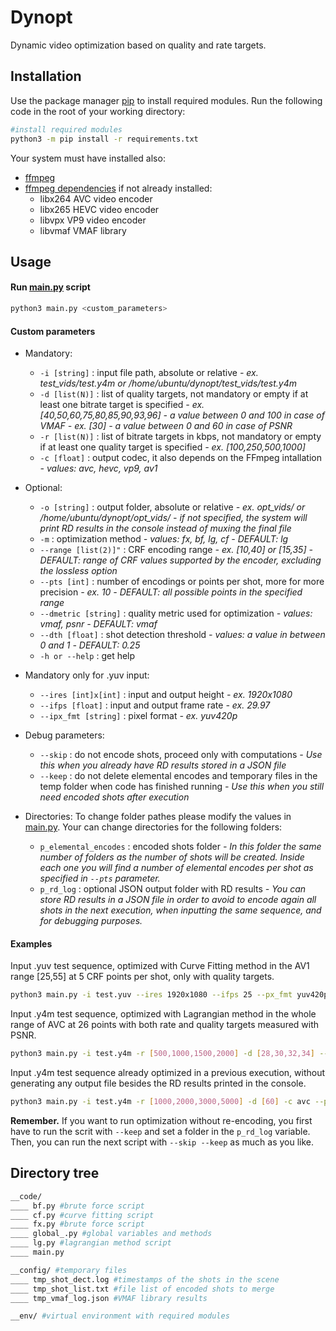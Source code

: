 # Dynopt

Dynamic video optimization based on quality and rate targets.

## Installation

Use the package manager [pip](https://pip.pypa.io/en/stable/) to install required modules.
Run the following code in the root of your working directory:

```bash
#install required modules
python3 -m pip install -r requirements.txt
```
Your system must have installed also:
* [ffmpeg](https://ffmpeg.org/download.html)
* [ffmpeg dependencies](https://ffmpeg.org/download.html) if not already installed:
    - libx264 AVC video encoder
    - libx265 HEVC video encoder
    - libvpx VP9 video encoder
    - libvmaf VMAF library


## Usage


#### Run [main.py](code/main.py) script

```bash
python3 main.py <custom_parameters>
```


#### Custom parameters

* Mandatory:
    * `-i [string]` : input file path, absolute or relative
        *- ex. test_vids/test.y4m or /home/ubuntu/dynopt/test_vids/test.y4m*
    * `-d [list(N)]` : list of quality targets, not mandatory or empty if at least one bitrate target is specified
        *- ex. [40,50,60,75,80,85,90,93,96] - a value between 0 and 100 in case of VMAF*
        *- ex. [30] - a value between 0 and 60 in case of PSNR*
    * `-r [list(N)]` : list of bitrate targets in kbps, not mandatory or empty if at least one quality target is specified
        *- ex. [100,250,500,1000]*
    * `-c [float]` : output codec, it also depends on the FFmpeg intallation
        *- values: avc, hevc, vp9, av1*

* Optional:
    * `-o [string]` : output folder, absolute or relative
        *- ex. opt_vids/ or /home/ubuntu/dynopt/opt_vids/*
        *- if not specified, the system will print RD results in the console instead of muxing the final file*
    * `-m` : optimization method
        *- values: fx, bf, lg, cf*
        *- DEFAULT: lg*
    * `--range [list(2)]"` : CRF encoding range
        *- ex. [10,40] or [15,35]*
        *- DEFAULT: range of CRF values supported by the encoder, excluding the lossless option*
    * `--pts [int]` : number of encodings or points per shot, more for more precision
        *- ex. 10*
        *- DEFAULT: all possible points in the specified range*
    * `--dmetric [string]` : quality metric used for optimization
        *- values: vmaf, psnr*
        *- DEFAULT: vmaf*
    * `--dth [float]` : shot detection threshold
        *- values: a value in between 0 and 1*
        *- DEFAULT: 0.25*
    * `-h or --help` : get help
        
* Mandatory only for .yuv input:
    * `--ires [int]x[int]` : input and output height
        *- ex. 1920x1080*
    * `--ifps [float]` : input and output frame rate
        *- ex. 29.97*
    * `--ipx_fmt [string]` : pixel format
        *- ex. yuv420p*

* Debug parameters:
    * `--skip` : do not encode shots, proceed only with computations
        *- Use this when you already have RD results stored in a JSON file*
    * `--keep` : do not delete elemental encodes and temporary files in the temp folder when code has finished running
        *- Use this when you still need encoded shots after execution*

* Directories:
    To change folder pathes please modify the values in [main.py](code/main.py). Your can change directories for the following folders:
    * `p_elemental_encodes` : encoded shots folder
        *- In this folder the same number of folders as the number of shots will be created. Inside each one you will find a number of elemental encodes per shot as specified in `--pts` parameter.*
    * `p_rd_log` : optional JSON output folder with RD results
        *- You can store RD results in a JSON file in order to avoid to encode again all shots in the next execution, when inputting the same sequence, and for debugging purposes.*


#### Examples
Input .yuv test sequence, optimized with Curve Fitting method in the AV1 range [25,55] at 5 CRF points per shot, only with quality targets.
```bash
python3 main.py -i test.yuv --ires 1920x1080 --ifps 25 --px_fmt yuv420p -d [40,50,60,70,80,85,90,95] -c av1 --range [25,55] --pts 5 -m cf -o test/optimized/
```

Input .y4m test sequence, optimized with Lagrangian method in the whole range of AVC at 26 points with both rate and quality targets measured with PSNR.
```bash
python3 main.py -i test.y4m -r [500,1000,1500,2000] -d [28,30,32,34] --dmetric psnr -c avc --pts 26 -m lg -o test/optimized/
```

Input .y4m test sequence already optimized in a previous execution, without generating any output file besides the RD results printed in the console.
```bash
python3 main.py -i test.y4m -r [1000,2000,3000,5000] -d [60] -c avc --pts 26 -m lg --skip
```
**Remember.** If you want to run optimization without re-encoding, you first have to run the scrit with `--keep` and set a folder in the `p_rd_log` variable. Then, you can run the next script with `--skip --keep` as much as you like.



## Directory tree
```bash
__code/
____ bf.py #brute force script
____ cf.py #curve fitting script
____ fx.py #brute force script
____ global_.py #global variables and methods
____ lg.py #lagrangian method script
____ main.py

__config/ #temporary files
____ tmp_shot_dect.log #timestamps of the shots in the scene
____ tmp_shot_list.txt #file list of encoded shots to merge
____ tmp_vmaf_log.json #VMAF library results

__env/ #virtual environment with required modules
```
